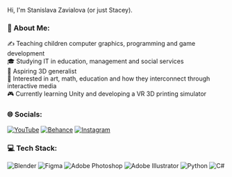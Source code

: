 Hi, I'm Stanislava Zavialova (or just Stacey).

### 💫 About Me:
✍️ Teaching children computer graphics, programming and game development<br>
🎓 Studying IT in education, management and social services <br>
🍩 Aspiring 3D generalist<br>
🔭 Interested in art, math, education and how they interconnect through interactive media<br>
🎮 Currently learning Unity and developing a VR 3D printing simulator


### 🌐 Socials:
[![YouTube](https://img.shields.io/badge/YouTube-%23FF0000.svg?logo=YouTube&logoColor=white)](https://youtube.com/@3d_pilgrim) 
[![Behance](https://img.shields.io/badge/Behance-1769ff?logo=behance&logoColor=white)](https://behance.net/3dpilgrim) 
[![Instagram](https://img.shields.io/badge/Instagram-%23E4405F.svg?logo=Instagram&logoColor=white)](https://instagram.com/3dpilgrim) 

### 💻 Tech Stack:
![Blender](https://img.shields.io/badge/blender-%23F5792A.svg?style=for-the-badge&logo=blender&logoColor=white) 
![Figma](https://img.shields.io/badge/figma-%23F24E1E.svg?style=for-the-badge&logo=figma&logoColor=white) 
![Adobe Photoshop](https://img.shields.io/badge/adobe%20photoshop-%2331A8FF.svg?style=for-the-badge&logo=adobe%20photoshop&logoColor=white) 
![Adobe Illustrator](https://img.shields.io/badge/adobe%20illustrator-%23FF9A00.svg?style=for-the-badge&logo=adobe%20illustrator&logoColor=white) 
![Python](https://img.shields.io/badge/python-3670A0?style=for-the-badge&logo=python&logoColor=ffdd54) 
![C#](https://img.shields.io/badge/c%23-%23239120.svg?style=for-the-badge&logo=csharp&logoColor=white) 
